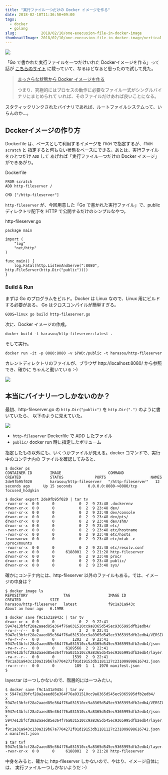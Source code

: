 ```yaml
---
title: "実行ファイル一つだけの Docker イメージを作る"
date: 2018-02-10T11:36:50+09:00
tags:
  - docker
  - golang
slug:           2018/02/10/one-execusion-file-in-docker-image
thumbnailImage: 2018/02/10/one-execusion-file-in-docker-image/vertical.png
---
```


![](horizontal.png)

「Go で書かれた実行ファイルを一つだけいれた Dockerイメージを作る」って話が [こちらのサイト][1]
に載っていて、なるほどなぁと思ったので試して見た。

<!--more-->

> [まっさらな状態から Docker イメージを作る][1]
>
> つまり、究極的にはプロセスの動作に必要なファイル一式がシングルバイナリにまとめられて
> いれば、そのファイルだけあれば良いことになる。

スタティックリンクされたバイナリであれば、ルートファイルシステムって、いらんのか...。

Dcckerイメージの作り方
-----------------------------------------------------------------------------------
Dockerfile は、ベースとして利用するイメージを `FROM` で指定するが、`FROM scratch` と
指定すると何もない状態をベースにできる。あとは、実行ファイルをひとつだけ `ADD` して
あげれば「実行ファイル一つだけの Docker イメージ」ができあがり。

Dockerfile
```
FROM scratch
ADD http-fileserver /

CMD ["/http-fileserver"]
```

`http-fileserver` が、今回用意した「Go で書かれた実行ファイル」で、public ディレクトリ配下を
HTTP で公開するだけのシンプルなやつ。


http-fileserver.go
```
package main

import (
	"log"
	"net/http"
)

func main() {
	log.Fatal(http.ListenAndServe(":8080", http.FileServer(http.Dir("public"))))
}
```

### Build & Run

まずは Go のプログラムをビルド。Docker は Linux なので、Linux 用にビルドする必要がある。
Go はクロスコンパイルが簡単すぎる。

```
GOOS=linux go build http-fileserver.go
```
    
次に、Docker イメージの作成。


```
docker build -t harasou/http-fileserver:latest .
```

そして実行。

```
docker run -it -p 8080:8080 -v $PWD:/public -t harasou/http-fileserver
```

カレントディレクトリのファイルが、ブラウザ http://localhost:8080/ から参照でき、確かに
ちゃんと動いている :-)

![](browser.png)

## 本当にバイナリ一つしかないのか？

最初、http-fileserver.go の `http.Dir("public")` を `http.Dir(".")` のように書いていたら、
以下のように見えていた。

![](browser2.png)

- `http-fileserver` Dockerfile で ADD したファイル
- `public/` docker run 時に指定したボリューム

指定したもの以外にも、いくつかファイルが見える。docker コマンドで、実行中のコンテナ内の
ファイルを確認してみると、

```
$ docker ps
CONTAINER ID        IMAGE                     COMMAND              CREATED             STATUS              PORTS                    NAMES
2de9fb95f020        harasou/http-fileserver   "/http-fileserver"   12 seconds ago      Up 15 seconds       0.0.0.0:8080->8080/tcp   focused_hodgkin
```
```
$ docker export 2de9fb95f020 | tar tv
-rwxr-xr-x  0 0      0           0  2  9 23:48 .dockerenv
drwxr-xr-x  0 0      0           0  2  9 23:48 dev/
-rwxr-xr-x  0 0      0           0  2  9 23:48 dev/console
drwxr-xr-x  0 0      0           0  2  9 23:48 dev/pts/
drwxr-xr-x  0 0      0           0  2  9 23:48 dev/shm/
drwxr-xr-x  0 0      0           0  2  9 23:48 etc/
-rwxr-xr-x  0 0      0           0  2  9 23:48 etc/hostname
-rwxr-xr-x  0 0      0           0  2  9 23:48 etc/hosts
lrwxrwxrwx  0 0      0           0  2  9 23:48 etc/mtab -> /proc/mounts
-rwxr-xr-x  0 0      0           0  2  9 23:48 etc/resolv.conf
-rwxr-xr-x  0 0      0     6188001  2  9 21:28 http-fileserver
drwxr-xr-x  0 0      0           0  2  9 23:48 proc/
drwxr-xr-x  0 0      0           0  2  9 23:48 public/
drwxr-xr-x  0 0      0           0  2  9 23:48 sys/
```

確かにコンテナ内には、http-fileserver 以外のファイルもある。では、イメージの中身は？

```
$ docker image ls
REPOSITORY                TAG                 IMAGE ID            CREATED             SIZE
harasou/http-fileserver   latest              f9c1a31a943c        About an hour ago   6.19MB
```
```
$ docker save f9c1a31a943c | tar tv
drwxr-xr-x  0 0      0           0  2  9 22:41 5947e13bfcf28a2aaed85e364f76a031510cc9a8365d545ec9365995dfb2edb4/
-rw-r--r--  0 0      0           3  2  9 22:41 5947e13bfcf28a2aaed85e364f76a031510cc9a8365d545ec9365995dfb2edb4/VERSION
-rw-r--r--  0 0      0        1202  2  9 22:41 5947e13bfcf28a2aaed85e364f76a031510cc9a8365d545ec9365995dfb2edb4/json
-rw-r--r--  0 0      0     6189568  2  9 22:41 5947e13bfcf28a2aaed85e364f76a031510cc9a8365d545ec9365995dfb2edb4/layer.tar
-rw-r--r--  0 0      0        1539  2  9 22:41 f9c1a31a943c130a319b67a7704272f01d19153db1181127c231009898616742.json
-rw-r--r--  0 0      0         189  1  1  1970 manifest.json
$
```

layer.tar は一つしかないので、階層的には一つみたい。

```
$ docker save f9c1a31a943c | tar xv
x 5947e13bfcf28a2aaed85e364f76a031510cc9a8365d545ec9365995dfb2edb4/
x 5947e13bfcf28a2aaed85e364f76a031510cc9a8365d545ec9365995dfb2edb4/VERSION
x 5947e13bfcf28a2aaed85e364f76a031510cc9a8365d545ec9365995dfb2edb4/json
x 5947e13bfcf28a2aaed85e364f76a031510cc9a8365d545ec9365995dfb2edb4/layer.tar
x f9c1a31a943c130a319b67a7704272f01d19153db1181127c231009898616742.json
x manifest.json
```
```
$ tar tvf 5947e13bfcf28a2aaed85e364f76a031510cc9a8365d545ec9365995dfb2edb4/layer.tar
-rwxr-xr-x  0 0      0     6188001  2  9 21:28 http-fileserver
```

中身をみると、確かに http-fileserver しかないので、やはり、イメージ自体には、
実行ファイル一つしかないようだ :-)

<!--links-->
[1]: http://blog.amedama.jp/entry/2018/02/04/034707
